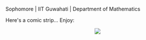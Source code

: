 Sophomore | IIT Guwahati | Department of Mathematics

Here's a comic strip... Enjoy:

<!--START_SECTION:comicstrip-->
<p align="center">
 <a href="https://xkcd.com/">
 <img src="https://imgs.xkcd.com/comics/glass_topped_table.png" />
</a>
</p>
<!--END_SECTION:comicstrip-->
